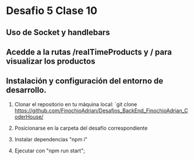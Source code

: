 # Desafio 5 Clase 10

## Uso de Socket y handlebars

## Acedde a la rutas /realTimeProducts y / para visualizar los productos

## Instalación y configuración del entorno de desarrollo.

1. Clonar el repositorio en tu máquina local: `git clone https://github.com/FinochioAdrian/Desafios_BackEnd_FinochioAdrian_CoderHouse/

2. Posicionarse en la carpeta del desafío correspondiente

3. Instalar dependencias "npm i"

4. Ejecutar con "npm run start";
